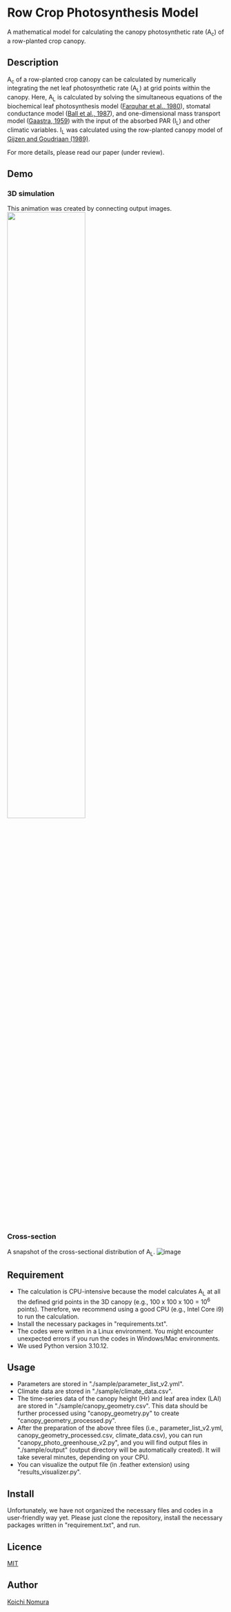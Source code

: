 # Row Crop Photosynthesis Model 
A mathematical model for calculating the canopy photosynthetic rate (A<sub>c</sub>) of a row-planted crop canopy. 

## Description
A<sub>c</sub> of a row-planted crop canopy can be calculated by numerically integrating the net leaf photosynthetic rate (A<sub>L</sub>) at grid points within the canopy. Here, A<sub>L</sub> is calculated by solving the simultaneous equations of the biochemical leaf photosynthesis model (<a href="https://link.springer.com/article/10.1007/BF00386231">Farquhar et al., 1980</a>), stomatal conductance model (<a href="https://link.springer.com/chapter/10.1007/978-94-017-0519-6_48">Ball et al., 1987</a>), and one-dimensional mass transport model (<a href="https://research.wur.nl/en/publications/photosynthesis-of-crop-plants-as-influenced-by-light-carbon-dioxi">Gaastra, 1959</a>) with the input of the absorbed PAR (I<sub>L</sub>) and other climatic variables. I<sub>L</sub> was calculated using the row-planted canopy model of <a href="https://www.sciencedirect.com/science/article/abs/pii/016819238990004X">Gijzen and Goudriaan (1989)</a>. 

For more details, please read our paper (under review).

## Demo
### 3D simulation
This animation was created by connecting output images. 
<img src="https://github.com/user-attachments/assets/ec06bd77-c015-4f4f-a84f-72cb941d8f35" width="60%"/>

### Cross-section
A snapshot of the cross-sectional distribution of A<sub>L</sub>.
![image](https://github.com/user-attachments/assets/059166e4-1a8b-4e96-a2e2-cd455f748cc3)
## Requirement
- The calculation is CPU-intensive because the model calculates A<sub>L</sub> at all the defined grid points in the 3D canopy (e.g., 100 x 100 x 100 = 10<sup>6</sup>  points). Therefore, we recommend using a good CPU (e.g., Intel Core i9) to run the calculation.
- Install the necessary packages in "requirements.txt".
- The codes were written in a Linux environment. You might encounter unexpected errors if you run the codes in Windows/Mac environments.
- We used Python version 3.10.12.

## Usage
- Parameters are stored in "./sample/parameter_list_v2.yml".
- Climate data are stored in "./sample/climate_data.csv".
- The time-series data of the canopy height (Hr) and leaf area index (LAI) are stored in "./sample/canopy_geometry.csv". This data should be further processed using "canopy_geometry.py" to create "canopy_geometry_processed.py".
- After the preparation of the above three files (i.e., parameter_list_v2.yml, canopy_geometry_processed.csv, climate_data.csv), you can run "canopy_photo_greenhouse_v2.py", and you will find output files in "./sample/output" (output directory will be automatically created). It will take several minutes, depending on your CPU.
- You can visualize the output file (in .feather extension) using "results_visualizer.py".
 
## Install
Unfortunately, we have not organized the necessary files and codes in a user-friendly way yet. Please just clone the repository, install the necessary packages written in "requirement.txt", and run. 

## Licence
[MIT](https://mit-license.org/)

## Author
[Koichi Nomura](https://github.com/nomurako)
